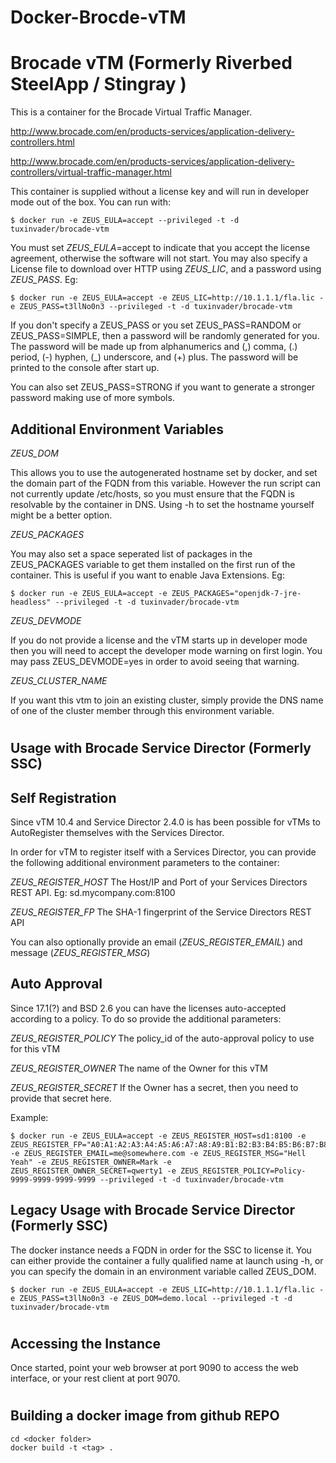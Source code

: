 # Docker-Brocde-vTM

Brocade vTM (Formerly Riverbed SteelApp / Stingray )
====================================================

This is a container for the Brocade Virtual Traffic Manager. 

<http://www.brocade.com/en/products-services/application-delivery-controllers.html>

<http://www.brocade.com/en/products-services/application-delivery-controllers/virtual-traffic-manager.html>

This container is supplied without a license key and will run in developer mode out of the box. You can run with: 

    $ docker run -e ZEUS_EULA=accept --privileged -t -d tuxinvader/brocade-vtm

You must set *ZEUS_EULA*=accept to indicate that you accept the license agreement, otherwise the software will not start. You may also specify a License file to download over HTTP using *ZEUS_LIC*, and a password using *ZEUS_PASS*. Eg:

    $ docker run -e ZEUS_EULA=accept -e ZEUS_LIC=http://10.1.1.1/fla.lic -e ZEUS_PASS=t3llNo0n3 --privileged -t -d tuxinvader/brocade-vtm

If you don't specify a ZEUS_PASS or you set ZEUS_PASS=RANDOM or ZEUS_PASS=SIMPLE, then a password will be randomly generated for you. The password will be made up from alphanumerics and (,) comma, (.) period, (-) hyphen, (_) underscore, and (+) plus. The password will be printed to the console after start up.

You can also set ZEUS_PASS=STRONG if you want to generate a stronger password making use of more symbols.

Additional Environment Variables
--------------------------------

*ZEUS_DOM*

This allows you to use the autogenerated hostname set by docker, and set the domain part of the FQDN from this variable. However the run script can not currently update /etc/hosts, so you must ensure that the FQDN is resolvable by the container in DNS. Using -h to set the hostname yourself might be a better option. 

*ZEUS_PACKAGES*

You may also set a space seperated list of packages in the ZEUS_PACKAGES variable to get them installed on the first run of the container.
This is useful if you want to enable Java Extensions. Eg:

    $ docker run -e ZEUS_EULA=accept -e ZEUS_PACKAGES="openjdk-7-jre-headless" --privileged -t -d tuxinvader/brocade-vtm

*ZEUS_DEVMODE*

If you do not provide a license and the vTM starts up in developer mode then you will need to accept the developer mode warning on first login. 
You may pass ZEUS_DEVMODE=yes in order to avoid seeing that warning.

*ZEUS_CLUSTER_NAME*

If you want this vtm to join an existing cluster, simply provide the DNS name of one of the cluster member through this environment variable.

#

Usage with Brocade Service Director (Formerly SSC)
----------------------------------------------------------------------

## Self Registration
Since vTM 10.4 and Service Director 2.4.0 is has been possible for vTMs to AutoRegister themselves with the Services Director. 

In order for vTM to register itself with a Services Director, you can provide the following additional environment parameters to the container:

*ZEUS_REGISTER_HOST*
The Host/IP and Port of your Services Directors REST API. Eg: sd.mycompany.com:8100

*ZEUS_REGISTER_FP*
The SHA-1 fingerprint of the Service Directors REST API

You can also optionally provide an email (*ZEUS_REGISTER_EMAIL*) and message (*ZEUS_REGISTER_MSG*)

## Auto Approval
Since 17.1(?) and BSD 2.6 you can have the licenses auto-accepted according to a policy. To do so provide the additional parameters:

*ZEUS_REGISTER_POLICY*
The policy_id of the auto-approval policy to use for this vTM

*ZEUS_REGISTER_OWNER*
The name of the Owner for this vTM

*ZEUS_REGISTER_SECRET*
If the Owner has a secret, then you need to provide that secret here.

Example:

    $ docker run -e ZEUS_EULA=accept -e ZEUS_REGISTER_HOST=sd1:8100 -e ZEUS_REGISTER_FP="A0:A1:A2:A3:A4:A5:A6:A7:A8:A9:B1:B2:B3:B4:B5:B6:B7:B8:B9:B0" -e ZEUS_REGISTER_EMAIL=me@somewhere.com -e ZEUS_REGISTER_MSG="Hell Yeah" -e ZEUS_REGISTER_OWNER=Mark -e ZEUS_REGISTER_OWNER_SECRET=qwerty1 -e ZEUS_REGISTER_POLICY=Policy-9999-9999-9999-9999 --privileged -t -d tuxinvader/brocade-vtm

Legacy Usage with Brocade Service Director (Formerly SSC)
----------------------------------------------------------------------

The docker instance needs a FQDN in order for the SSC to license it. You can either provide the container a fully qualified name at launch using -h, or you can specify the domain in an environment variable called ZEUS_DOM. 

    $ docker run -e ZEUS_EULA=accept -e ZEUS_LIC=http://10.1.1.1/fla.lic -e ZEUS_PASS=t3llNo0n3 -e ZEUS_DOM=demo.local --privileged -t -d tuxinvader/brocade-vtm

#

Accessing the Instance
-------------------------------

Once started, point your web browser at port 9090 to access the web interface, or your rest client at port 9070.

#

Building a docker image from github REPO
----------------------------------------

    cd <docker folder>
    docker build -t <tag> .

